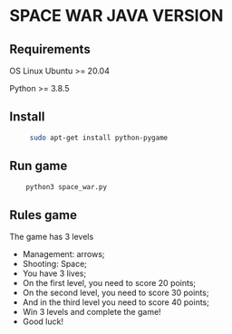 # SPACE WAR JAVA VERSION

## Requirements
OS Linux Ubuntu >= 20.04

Python >= 3.8.5

## Install
```bash
     sudo apt-get install python-pygame
```
## Run game
```bash
    python3 space_war.py
```


## Rules game
The game has 3 levels
- Management: arrows;
- Shooting: Space;
- You have 3 lives;
- On the first level, you need to score 20 points;
- On the second level, you need to score 30 points;
- And in the third level you need to score 40 points;
- Win 3 levels and complete the game!
- Good luck!
